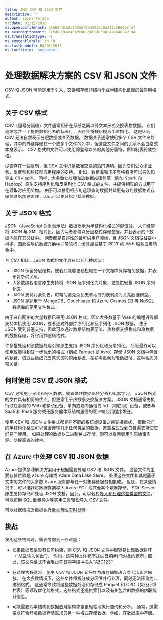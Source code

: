 ```yaml
---
title: 处理 CSV 和 JSON 文件
description: ''
author: zoinerTejada
ms:date: 02/12/2018
ms.openlocfilehash: 02e684d562cfe555f9e3596ad0a2f1a00d05c7a7
ms.sourcegitcommit: 51f49026ec46af0860de55f6c082490e46792794
ms.translationtype: HT
ms.contentlocale: zh-CN
ms.lasthandoff: 04/03/2018
ms.locfileid: "30298605"
---
```

# <a name="working-with-csv-and-json-files-for-data-solutions"></a>处理数据解决方案的 CSV 和 JSON 文件

CSV 和 JSON 可能是用于引入、交换和存储非结构化或半结构化数据的最常用格式。 

## <a name="about-csv-format"></a>关于 CSV 格式

CSV（逗号分隔值）文件通常用于在系统之间以纯文本形式交换表格数据。 它们通常包含一个提供数据列名的标头行，否则会将数据视为半结构化。 这是因为 CSV 无法自然表示分层数据或关系数据。 数据关系通常使用多个 CSV 文件来处理，其中的外键存储在一个或多个文件的列中，但这些文件之间的关系不会由格式本身表示。 CSV 格式的文件可以使用除逗号以外的其他分隔符，例如制表符或空格。

尽管存在一些限制，但 CSV 文件仍是数据交换的热门选项，因为它们受众多业务、消费型和科技型应用程序的支持。 例如，数据库和电子表格程序可以导入和导出 CSV 文件。 同样，大多数批处理和流数据处理引擎（例如 Spark 和 Hadoop）原生支持序列化和反序列化 CSV 格式的文件，并提供相应的方式用于在读取时应用架构。 由于可以使用相应的选项查询数据并以更有效的数据格式存储信息以加速处理，因此可以更轻松地处理数据。

## <a name="about-json-format"></a>关于 JSON 格式

JSON（JavaScript 对象表示法）数据表示为半结构化格式的键值对。 人们经常将 JSON 与 XML 相对比，因为两者都能以分层格式存储数据，并且表示的子数据内联在其父级中。 两者都是自述性的且可供用户阅读，但 JSON 文档往往要小得多，因此在联机数据交换中非常流行，尤其是在基于 REST 的 Web 服务应用场合中。 

与 CSV 相比，JSON 格式的文件具有以下几种优点：

* JSON 保留分层结构，使我们能够更轻松地在一个文档中保存相关数据，并表示复杂的关系。
* 大多数编程语言原生支持将 JSON 反序列化为对象，或提供轻量 JSON 序列化库。
* JSON 支持对象列表，可帮助避免杂乱无章地将列表转换为关系数据模型。
* JSON 是适用于 MongoDB、Couchbase 和 Azure Cosmos DB 等 NoSQL 数据库的常用文件格式。

由于来自网络的大量数据已采用 JSON 格式，因此大多数基于 Web 的编程语言都支持本机使用 JSON，或者通过外部库序列化和反序列化 JSON 数据。 由于 JSON 受到普遍支持，因此可以通过数据结构表示法、热数据交换格式和冷数据的数据存储，将它用作逻辑格式。

许多批处理和流数据处理引擎原生支持 JSON 序列化和反序列化。 尽管最终可以使用性能得到进一步优化的格式（例如 Parquet 或 Avro）存储 JSON 文档中包含的数据，但这些数据充当真实源的原始数据，在按需重新处理数据时，这种性质非常关键。

## <a name="when-to-use-csv-or-json-formats"></a>何时使用 CSV 或 JSON 格式

CSV 更常用于导出和导入数据，或者处理数据以供分析和机器学习。 JSON 格式的文件具有相同的优点，但更常用于热数据交换解决方案。 JSON 文档通常由执行联机事务的 Web 和移动设备、单向或双向通信的 IoT（物联网）设备，或者与 SaaS 和 PaaS 服务或无服务器体系结构通信的客户端应用程序发送。 

使用 CSV 和 JSON 文件格式都能在不同的系统或设备之间交换数据。 借助它们的半结构化格式可以灵活传输几乎任何类型的数据，这些格式受到的普遍支持使它们易于使用。 如果处理的数据以二进制格式存储，则可以将两者用作原始事实源，以提高查询效率。 

## <a name="working-with-csv-and-json-data-in-azure"></a>在 Azure 中处理 CSV 和 JSON 数据

Azure 提供多种解决方案用于根据需要处理 CSV 和 JSON 文件。 这些文件的主要存储位置是 Azure 存储或 Azure Data Lake Store。 处理这些文件和其他基于文本的文件的大多数 Azure 服务都与任一对象存储服务相集成。 但是，在某些情况下，可以选择将数据直接导入 Azure SQL 或其他某个数据存储。 SQL Server 原生支持存储和处理 JSON 文档，因此，可以轻松[导入和处理这些类型的文件](/sql/relational-databases/json/import-json-documents-into-sql-server)。 可以使用 SQL 批量导入等实用工具轻松[导入 CSV 文件](/sql/relational-databases/json/import-json-documents-into-sql-server)。

可以根据情况对数据执行[批处理](../big-data/batch-processing.md)或[实时处理](../big-data/real-time-processing.md)。

## <a name="challenges"></a>挑战

使用这些格式时，需要考虑到一些难题：

* 如果数据模型没有任何约束，则 CSV 和 JSON 文件中很容易出现数据损坏（“胡乱输入输出”）。 例如，这两种文件都不提供日期/时间对象的表示，因此，该文件格式不会阻止在日期字段中插入“ABC123”。

* 在处理大数据时，使用 CSV 和 JSON 文件作为冷存储解决方案无法正常缩放。 在大多数情况下，这些文件将拆分成分区供并行处理，同时无法压缩为二进制格式。 这通常导致将这些数据处理和存储成 Parquet 和 ORC（优化行纵栏表）等读取优化的格式，这些格式还提供索引以及有关包含的数据的内联统计信息。

* 可能需要对半结构化数据应用架构才能更轻松地执行查询和分析。 通常，这需要以符合环境数据存储需求的另一种格式存储数据，例如，在数据库中存储。

